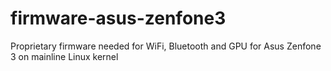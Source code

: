 # firmware-asus-zenfone3
Proprietary firmware needed for WiFi, Bluetooth and GPU for Asus Zenfone 3 on mainline Linux kernel
